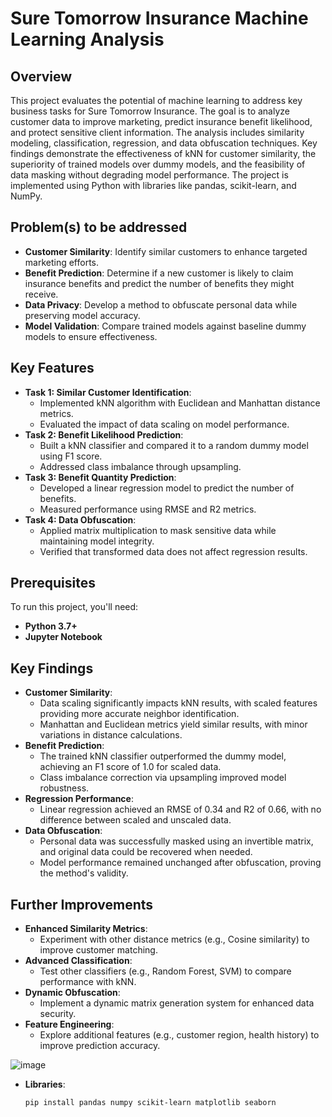 # Sure Tomorrow Insurance Machine Learning Analysis

## Overview
This project evaluates the potential of machine learning to address key business tasks for Sure Tomorrow Insurance. The goal is to analyze customer data to improve marketing, predict insurance benefit likelihood, and protect sensitive client information. The analysis includes similarity modeling, classification, regression, and data obfuscation techniques. Key findings demonstrate the effectiveness of kNN for customer similarity, the superiority of trained models over dummy models, and the feasibility of data masking without degrading model performance. The project is implemented using Python with libraries like pandas, scikit-learn, and NumPy.

## Problem(s) to be addressed
- **Customer Similarity**: Identify similar customers to enhance targeted marketing efforts.
- **Benefit Prediction**: Determine if a new customer is likely to claim insurance benefits and predict the number of benefits they might receive.
- **Data Privacy**: Develop a method to obfuscate personal data while preserving model accuracy.
- **Model Validation**: Compare trained models against baseline dummy models to ensure effectiveness.

## Key Features
- **Task 1: Similar Customer Identification**:
  - Implemented kNN algorithm with Euclidean and Manhattan distance metrics.
  - Evaluated the impact of data scaling on model performance.
- **Task 2: Benefit Likelihood Prediction**:
  - Built a kNN classifier and compared it to a random dummy model using F1 score.
  - Addressed class imbalance through upsampling.
- **Task 3: Benefit Quantity Prediction**:
  - Developed a linear regression model to predict the number of benefits.
  - Measured performance using RMSE and R2 metrics.
- **Task 4: Data Obfuscation**:
  - Applied matrix multiplication to mask sensitive data while maintaining model integrity.
  - Verified that transformed data does not affect regression results.

## Prerequisites
To run this project, you'll need:
- **Python 3.7+**
- **Jupyter Notebook**

## Key Findings
- **Customer Similarity**:
  - Data scaling significantly impacts kNN results, with scaled features providing more accurate neighbor identification.
  - Manhattan and Euclidean metrics yield similar results, with minor variations in distance calculations.
- **Benefit Prediction**:
  - The trained kNN classifier outperformed the dummy model, achieving an F1 score of 1.0 for scaled data.
  - Class imbalance correction via upsampling improved model robustness.
- **Regression Performance**:
  - Linear regression achieved an RMSE of 0.34 and R2 of 0.66, with no difference between scaled and unscaled data.
- **Data Obfuscation**:
  - Personal data was successfully masked using an invertible matrix, and original data could be recovered when needed.
  - Model performance remained unchanged after obfuscation, proving the method's validity.

## Further Improvements
- **Enhanced Similarity Metrics**: 
  - Experiment with other distance metrics (e.g., Cosine similarity) to improve customer matching.
- **Advanced Classification**: 
  - Test other classifiers (e.g., Random Forest, SVM) to compare performance with kNN.
- **Dynamic Obfuscation**: 
  - Implement a dynamic matrix generation system for enhanced data security.
- **Feature Engineering**: 
  - Explore additional features (e.g., customer region, health history) to improve prediction accuracy.
 
![image](https://github.com/user-attachments/assets/1b8b7e8c-670d-4627-8c91-9e9958da7e31)

- **Libraries**:
  ```bash
  pip install pandas numpy scikit-learn matplotlib seaborn
